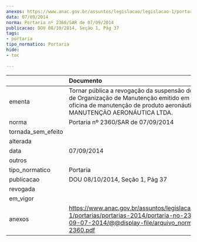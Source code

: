 ```yaml
---
anexos: https://www.anac.gov.br/assuntos/legislacao/legislacao-1/portarias/portarias-2014/portaria-no-2360-sar-de-09-07-2014/@@display-file/arquivo_norma/PA2014-2360.pdf
data: 07/09/2014
norma: Portaria nº 2360/SAR de 07/09/2014
publicacao: DOU 08/10/2014, Seção 1, Pág 37
tags:
- portaria
tipo_normatico: Portaria
hide: 
- toc 
 
---
```


|                    | Documento                                                                                                                                                                              |
|:-------------------|:---------------------------------------------------------------------------------------------------------------------------------------------------------------------------------------|
| ementa             | Tornar pública a revogação da suspensão do Certificado de Organização de Manutenção emitido em favor da oficina de manutenção de produto aeronáutico HAWK MANUTENÇÃO AERONÁUTICA LTDA. |
| norma              | Portaria nº 2360/SAR de 07/09/2014                                                                                                                                                     |
| tornada_sem_efeito |                                                                                                                                                                                        |
| alterada           |                                                                                                                                                                                        |
| data               | 07/09/2014                                                                                                                                                                             |
| outros             |                                                                                                                                                                                        |
| tipo_normatico     | Portaria                                                                                                                                                                               |
| publicacao         | DOU 08/10/2014, Seção 1, Pág 37                                                                                                                                                        |
| revogada           |                                                                                                                                                                                        |
| em_vigor           |                                                                                                                                                                                        |
| anexos             | https://www.anac.gov.br/assuntos/legislacao/legislacao-1/portarias/portarias-2014/portaria-no-2360-sar-de-09-07-2014/@@display-file/arquivo_norma/PA2014-2360.pdf                      |